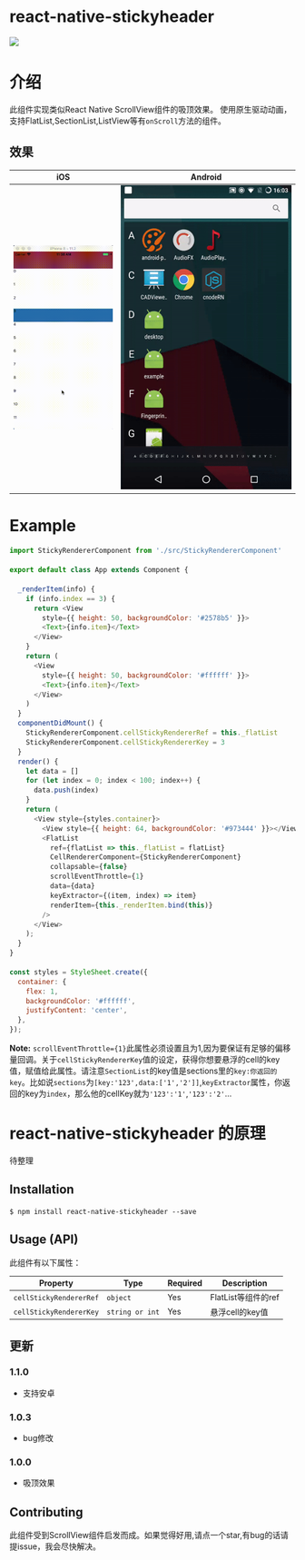 # react-native-stickyheader
[![](https://img.shields.io/npm/dm/react-native-stickyheader.svg?style=flat-square)](https://www.npmjs.com/package/react-native-stickyheader)

# 介绍

此组件实现类似React Native ScrollView组件的吸顶效果。
使用原生驱动动画，支持FlatList,SectionList,ListView等有`onScroll`方法的组件。

## 效果

| iOS | Android |
| --- | ------- |
| ![](./example/demo_ios.gif) | ![](./example/demo_android.gif) |

# Example

```js
import StickyRendererComponent from './src/StickyRendererComponent'

export default class App extends Component {

  _renderItem(info) {
    if (info.index == 3) {
      return <View
        style={{ height: 50, backgroundColor: '#2578b5' }}>
        <Text>{info.item}</Text>
      </View>
    }
    return (
      <View
        style={{ height: 50, backgroundColor: '#ffffff' }}>
        <Text>{info.item}</Text>
      </View>
    )
  }
  componentDidMount() {
    StickyRendererComponent.cellStickyRendererRef = this._flatList
    StickyRendererComponent.cellStickyRendererKey = 3
  }
  render() {
    let data = []
    for (let index = 0; index < 100; index++) {
      data.push(index)
    }
    return (
      <View style={styles.container}>
        <View style={{ height: 64, backgroundColor: '#973444' }}></View>
        <FlatList
          ref={flatList => this._flatList = flatList}
          CellRendererComponent={StickyRendererComponent}
          collapsable={false}
          scrollEventThrottle={1}
          data={data}
          keyExtractor={(item, index) => item}
          renderItem={this._renderItem.bind(this)}
        />
      </View>
    );
  }
}

const styles = StyleSheet.create({
  container: {
    flex: 1,
    backgroundColor: '#ffffff',
    justifyContent: 'center',
  },
});
```
**Note:** `scrollEventThrottle={1}`此属性必须设置且为1,因为要保证有足够的偏移量回调。关于`cellStickyRendererKey`值的设定，获得你想要悬浮的cell的key值，赋值给此属性。请注意`SectionList`的key值是sections里的`key:你返回的key`。比如说`sections`为`[key:'123',data:['1','2']]`,`keyExtractor`属性，你返回的key为`index`，那么他的cellKey就为`'123':'1'`,`'123':'2'`...


# react-native-stickyheader 的原理

待整理


## Installation

```
$ npm install react-native-stickyheader --save
```


## Usage (API)

此组件有以下属性：

| Property | Type | Required | Description |
| -------- | ---- | -------- | ----------- |
| `cellStickyRendererRef` | `object` | Yes | FlatList等组件的ref  |
| `cellStickyRendererKey` | `string or int` | Yes | 悬浮cell的key值 |

## 更新
### 1.1.0

- 支持安卓 

### 1.0.3

- bug修改

### 1.0.0

- 吸顶效果

## Contributing

此组件受到ScrollView组件启发而成。如果觉得好用,请点一个star,有bug的话请提issue，我会尽快解决。

